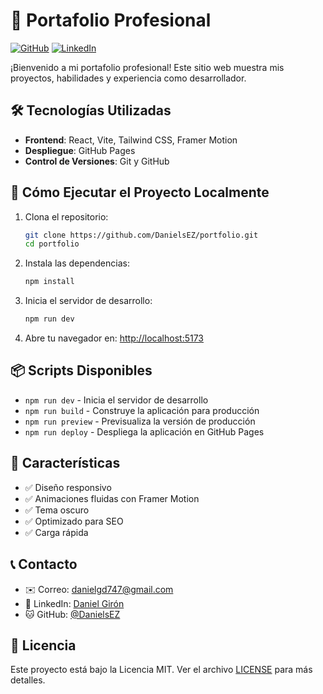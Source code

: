 # 🚀 Portafolio Profesional

[![GitHub](https://img.shields.io/badge/GitHub-100000?style=for-the-badge&logo=github&logoColor=white)](https://github.com/DanielsEZ)
[![LinkedIn](https://img.shields.io/badge/LinkedIn-0077B5?style=for-the-badge&logo=linkedin&logoColor=white)](https://www.linkedin.com/in/daniel-gir%C3%B3n-6a74052ab/)

¡Bienvenido a mi portafolio profesional! Este sitio web muestra mis proyectos, habilidades y experiencia como desarrollador.

## 🛠️ Tecnologías Utilizadas

- **Frontend**: React, Vite, Tailwind CSS, Framer Motion
- **Despliegue**: GitHub Pages
- **Control de Versiones**: Git y GitHub

## 🚀 Cómo Ejecutar el Proyecto Localmente

1. Clona el repositorio:
   ```bash
   git clone https://github.com/DanielsEZ/portfolio.git
   cd portfolio
   ```

2. Instala las dependencias:
   ```bash
   npm install
   ```

3. Inicia el servidor de desarrollo:
   ```bash
   npm run dev
   ```

4. Abre tu navegador en: [http://localhost:5173](http://localhost:5173)

## 📦 Scripts Disponibles

- `npm run dev` - Inicia el servidor de desarrollo
- `npm run build` - Construye la aplicación para producción
- `npm run preview` - Previsualiza la versión de producción
- `npm run deploy` - Despliega la aplicación en GitHub Pages

## 🌟 Características

- ✅ Diseño responsivo
- ✅ Animaciones fluidas con Framer Motion
- ✅ Tema oscuro
- ✅ Optimizado para SEO
- ✅ Carga rápida

## 📞 Contacto

- ✉️ Correo: [danielgd747@gmail.com](mailto:danielgd747@gmail.com)
- 💼 LinkedIn: [Daniel Girón](https://www.linkedin.com/in/daniel-gir%C3%B3n-6a74052ab/)
- 🐱 GitHub: [@DanielsEZ](https://github.com/DanielsEZ)

## 📄 Licencia

Este proyecto está bajo la Licencia MIT. Ver el archivo [LICENSE](LICENSE) para más detalles.
